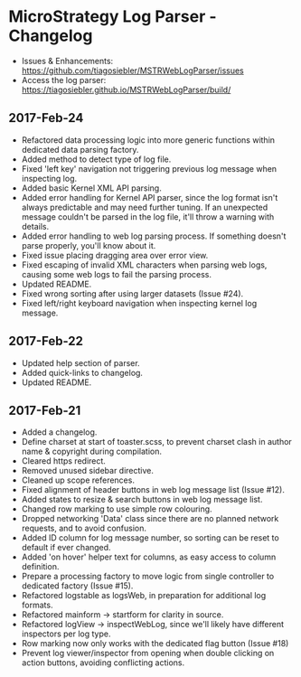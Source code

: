 # MicroStrategy Log Parser - Changelog

- Issues & Enhancements: https://github.com/tiagosiebler/MSTRWebLogParser/issues
- Access the log parser: https://tiagosiebler.github.io/MSTRWebLogParser/build/

## 2017-Feb-24
- Refactored data processing logic into more generic functions within dedicated data parsing factory.
- Added method to detect type of log file.
- Fixed 'left key' navigation not triggering previous log message when inspecting log.
- Added basic Kernel XML API parsing.
- Added error handling for Kernel API parser, since the log format isn't always predictable and may need further tuning. If an unexpected message couldn't be parsed in the log file, it'll throw a warning with details.
- Added error handling to web log parsing process. If something doesn't parse properly, you'll know about it.
- Fixed issue placing dragging area over error view.
- Fixed escaping of invalid XML characters when parsing web logs, causing some web logs to fail the parsing process.
- Updated README.
- Fixed wrong sorting after using larger datasets (Issue #24).
- Fixed left/right keyboard navigation when inspecting kernel log message.

## 2017-Feb-22
- Updated help section of parser.
- Added quick-links to changelog.
- Updated README.

## 2017-Feb-21
- Added a changelog.
- Define charset at start of toaster.scss, to prevent charset clash in author name & copyright during compilation.
- Cleared https redirect.
- Removed unused sidebar directive.
- Cleaned up scope references.
- Fixed alignment of header buttons in web log message list (Issue #12).
- Added states to resize & search buttons in web log message list.
- Changed row marking to use simple row colouring.
- Dropped networking 'Data' class since there are no planned network requests, and to avoid confusion.
- Added ID column for log message number, so sorting can be reset to default if ever changed.
- Added 'on hover' helper text for columns, as easy access to column definition.
- Prepare a processing factory to move logic from single controller to dedicated factory (Issue #15).
- Refactored logstable as logsWeb, in preparation for additional log formats.
- Refactored mainform -> startform for clarity in source.
- Refactored logView -> inspectWebLog, since we'll likely have different inspectors per log type.
- Row marking now only works with the dedicated flag button (Issue #18)
- Prevent log viewer/inspector from opening when double clicking on action buttons, avoiding conflicting actions.